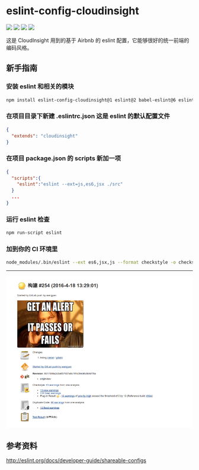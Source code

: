 # eslint-config-cloudinsight
[![](https://img.shields.io/travis/cloudinsight/eslint-config-cloudinsight.svg)](https://travis-ci.org/cloudinsight/eslint-config-cloudinsight)
[![](https://img.shields.io/npm/v/eslint-config-cloudinsight.svg)](https://www.npmjs.com/package/eslint-config-cloudinsight)
[![](https://img.shields.io/npm/dm/eslint-config-cloudinsight.svg)](http://npm-stat.com/charts.html?package=eslint-config-cloudinsight)
[![](https://img.shields.io/npm/l/eslint-config-cloudinsight.svg)](https://github.com/cloudinsight/eslint-config-cloudinsight/blob/master/LICENSE)

这是 CloudInsight 用到的基于 Airbnb 的 eslint 配置，它能够很好的统一前端的编码风格。

## 新手指南

### 安装 eslint 和相关的模块

```sh
npm install eslint-config-cloudinsight@1 eslint@2 babel-eslint@6 eslint-config-airbnb@6 eslint-plugin-react@4 --save-dev
```

### 在项目目录下新建 .eslintrc.json 这是 eslint 的默认配置文件

```json
{
  "extends": "cloudinsight"
}
```

### 在项目 package.json 的 scripts 新加一项

```json
{
  "scripts":{
    "eslint":"eslint --ext=js,es6,jsx ./src"
  }
  ...
}
```

### 运行 eslint 检查

```sh
npm run-script eslint
```

### 加到你的 CI 环境里

```sh
node_modules/.bin/eslint --ext es6,jsx,js --format checkstyle -o checkstyle.xml ./src || true
```

------

![截图](/screenshot.png)

## 参考资料

http://eslint.org/docs/developer-guide/shareable-configs